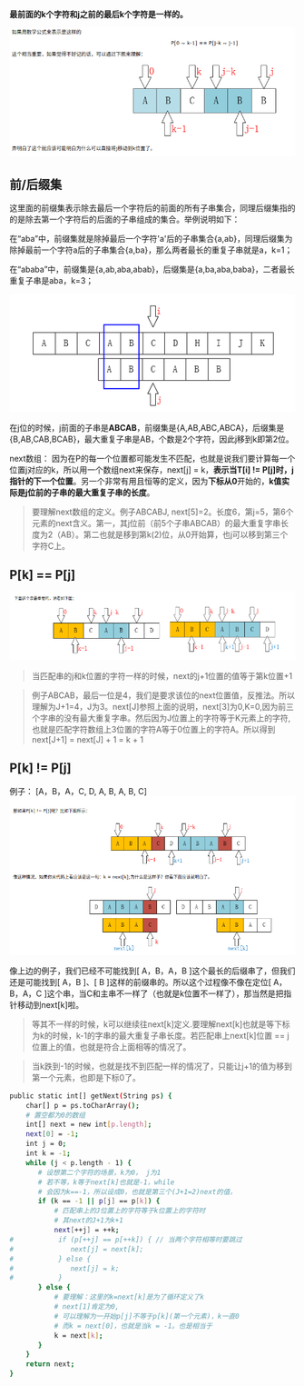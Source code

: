 **最前面的k个字符和j之前的最后k个字符是一样的。**


![](.kmp_images/3117daf1.png)


## 前/后缀集
这里面的前缀集表示除去最后一个字符后的前面的所有子串集合，同理后缀集指的的是除去第一个字符后的后面的子串组成的集合。举例说明如下：

在“aba”中，前缀集就是除掉最后一个字符'a'后的子串集合{a,ab}，同理后缀集为除掉最前一个字符a后的子串集合{a,ba}，那么两者最长的重复子串就是a，k=1；

在“ababa”中，前缀集是{a,ab,aba,abab}，后缀集是{a,ba,aba,baba}，二者最长重复子串是aba，k=3；

![](.kmp_images/4c635c67.png)

在j位的时候，j前面的子串是**ABCAB**，前缀集是{A,AB,ABC,ABCA}，后缀集是{B,AB,CAB,BCAB}，最大重复子串是AB，个数是2个字符，因此j移到k即第2位。

next数组： 因为在P的每一个位置都可能发生不匹配，也就是说我们要计算每一个位置j对应的k，所以用一个数组next来保存，next[j] = k，**表示当T[i] != P[j]时，j指针的下一个位置**。另一个非常有用且恒等的定义，因为**下标从0**开始的，**k值实际是j位前的子串的最大重复子串的长度**。

> 要理解next数组的定义。例子ABCABJ, next[5]=2。长度6，第j=5，第6个元素的next含义。第一，其j位前（前5个子串ABCAB）的最大重复字串长度为2（AB）。第二也就是移到第k(2)位，从0开始算，也j可以移到第三个字符C上。


## P[k] == P[j]

![](.kmp_images/43e6bfff.png)

> 当匹配串的j和k位置的字符一样的时候，next的j+1位置的值等于第k位置+1

> 例子ABCAB，最后一位是4，我们是要求该位的next位置值，反推法。所以理解为J+1=4，J为3。next[J]参照上面的说明，next[3]为0,K=0,因为前三个字串的没有最大重复字串。然后因为J位置上的字符等于K元素上的字符, 也就是匹配字符数组上3位置的字符A等于0位置上的字符A。所以得到next[J+1] = next[J] + 1 = k + 1

## P[k] != P[j]

例子： [A，B，A，C, D, A, B, A, B, C]
![](.kmp_images/0a54cf81.png)

像上边的例子，我们已经不可能找到[ A，B，A，B ]这个最长的后缀串了，但我们还是可能找到[ A，B ]、[ B ]这样的前缀串的。所以这个过程像不像在定位[ A，B，A，C ]这个串，当C和主串不一样了（也就是k位置不一样了），那当然是把指针移动到next[k]啦。

> 等其不一样的时候，k可以继续往next[k]定义.要理解next[k]也就是等下标为k的时候，k-1的字串的最大重复子串长度。若匹配串上next[k]位置 == j位置上的值，也就是符合上面相等的情况了。

> 当k跌到-1的时候，也就是找不到匹配一样的情况了，只能让j+1的值为移到第一个元素，也即是下标0了。

```bash
public static int[] getNext(String ps) {
    char[] p = ps.toCharArray();
    # 置空都为0的数组
    int[] next = new int[p.length];
    next[0] = -1;
    int j = 0;
    int k = -1;
    while (j < p.length - 1) {
       # 设想第二个字符的场景，k为0， j为1
       # 若不等，k等于next[k]也就是-1，while
       # 会因为k==-1，所以设成0，也就是第三个(J+1=2)next的值，
       if (k == -1 || p[j] == p[k]) {
           # 匹配串上的J位置上的字符等于k位置上的字符时
           # 其next的J+1为k+1
           next[++j] = ++k;
#           if (p[++j] == p[++k]) { // 当两个字符相等时要跳过
#              next[j] = next[k];
#           } else {
#              next[j] = k;
#           }
       } else {
           # 要理解：这里的k=next[k]是为了循环定义了k
           # next[1]肯定为0,
           # 可以理解为一开始p[j]不等于p[k](第一个元素)，k一直0
           # 而k = next[0]，也就是当k = -1。也是相当于
           k = next[k];
       }
    }
    return next;
}
```

